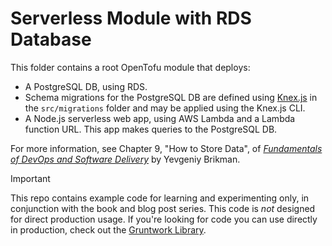 # Serverless Module with RDS Database 

This folder contains a root OpenTofu module that deploys:

* A PostgreSQL DB, using RDS.  
* Schema migrations for the PostgreSQL DB are defined using [Knex.js](https://knexjs.org/) in the `src/migrations` 
  folder and may be applied using the Knex.js CLI.
* A Node.js serverless web app, using AWS Lambda and a Lambda function URL. This app makes queries to the PostgreSQL DB.

For more information, see Chapter 9, "How to Store Data", of
[_Fundamentals of DevOps and Software Delivery_](https://www.fundamentals-of-devops.com) by Yevgeniy Brikman.

> [!IMPORTANT]  
> This repo contains example code for learning and experimenting only, in conjunction with the book and blog post
> series. This code is _not_ designed for direct production usage. If you're looking for code you can use directly in
> production, check out the [Gruntwork Library](https://www.gruntwork.io/products/library).
